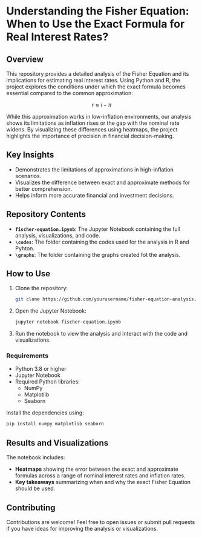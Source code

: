 # Understanding the Fisher Equation: When to Use the Exact Formula for Real Interest Rates?

## Overview

This repository provides a detailed analysis of the Fisher Equation and its implications for estimating real interest rates. Using Python and R, the project explores the conditions under which the exact formula becomes essential compared to the common approximation:

$$
r \approx i - \pi
$$

While this approximation works in low-inflation environments, our analysis shows its limitations as inflation rises or the gap with the nominal rate widens. By visualizing these differences using heatmaps, the project highlights the importance of precision in financial decision-making.

## Key Insights

- Demonstrates the limitations of approximations in high-inflation scenarios.
- Visualizes the difference between exact and approximate methods for better comprehension.
- Helps inform more accurate financial and investment decisions.

## Repository Contents

- **`fischer-equation.ipynb`**: The Jupyter Notebook containing the full analysis, visualizations, and code.
- **`\codes`**: The folder containing the codes used for the analysis in R and Pyhton.
- **`\graphs`**: The folder containing the graphs created fot the analysis.

## How to Use

1. Clone the repository:
   ```bash
   git clone https://github.com/yourusername/fisher-equation-analysis.git
   ```
2. Open the Jupyter Notebook:
   ```bash
   jupyter notebook fischer-equation.ipynb
   ```
3. Run the notebook to view the analysis and interact with the code and visualizations.

### Requirements

- Python 3.8 or higher
- Jupyter Notebook
- Required Python libraries:
  - NumPy
  - Matplotlib
  - Seaborn

Install the dependencies using:
```bash
pip install numpy matplotlib seaborn
```

## Results and Visualizations

The notebook includes:
- **Heatmaps** showing the error between the exact and approximate formulas across a range of nominal interest rates and inflation rates.
- **Key takeaways** summarizing when and why the exact Fisher Equation should be used.

## Contributing

Contributions are welcome! Feel free to open issues or submit pull requests if you have ideas for improving the analysis or visualizations.
